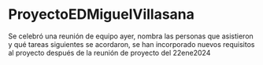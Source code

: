 # ProyectoEDMiguelVillasana
Se celebró una reunión de equipo ayer, nombra las personas que asistieron y qué tareas siguientes se acordaron, se han incorporado nuevos requisitos al proyecto después de la reunión de proyecto del
22ene2024
